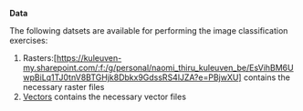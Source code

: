 **Data**

The following datsets are available for performing the image classification exercises:
1. Rasters:[https://kuleuven-my.sharepoint.com/:f:/g/personal/naomi_thiru_kuleuven_be/EsVihBM6UwpBiLq1TJ0tnV8BTGHjk8Dbkx9GdssRS4lJZA?e=PBjwXU] contains the necessary raster files
2. [Vectors]([https://kuleuven-my.sharepoint.com/:f:/g/personal/naomi_thiru_kuleuven_be/EqP4hx-d3KVHta5WVp46vdoBQc7HpZyLZtMDpPO4J0Z4gQ?e=A0P4H8]) contains the necessary vector files
